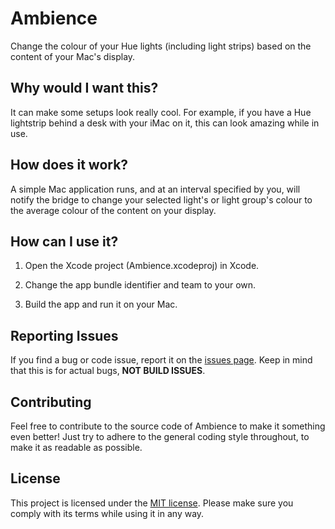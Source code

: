 # Ambience

Change the colour of your Hue lights (including light strips) based on the content of your Mac's display.

## Why would I want this?

It can make some setups look really cool. For example, if you have a Hue lightstrip behind a desk with your iMac on it, this can look amazing while in use.

## How does it work?

A simple Mac application runs, and at an interval specified by you, will notify the bridge to change your selected light's or light group's colour to the average colour of the content on your display.

## How can I use it?

1. Open the Xcode project (Ambience.xcodeproj) in Xcode.

2. Change the app bundle identifier and team to your own.

3. Build the app and run it on your Mac.

## Reporting Issues

If you find a bug or code issue, report it on the [issues page](/issues). Keep in mind that this is for actual bugs, **NOT BUILD ISSUES**. 

## Contributing

Feel free to contribute to the source code of Ambience to make it something even better! Just try to adhere to the general coding style throughout, to make it as readable as possible.

## License

This project is licensed under the [MIT license](/LICENSE). Please make sure you comply with its terms while using it in any way.
